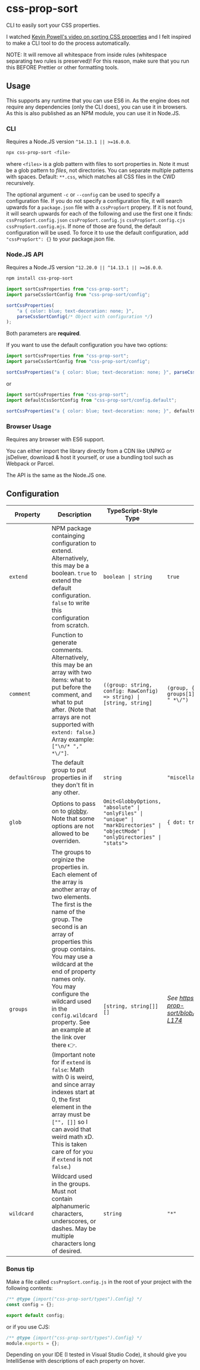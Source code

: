 # css-prop-sort

CLI to easily sort your CSS properties.

I watched [Kevin Powell's video on sorting CSS properties](https://www.youtube.com/watch?v=3Y03OSNw6zo) and I felt inspired to make a CLI tool to do the process automatically.

NOTE: It will remove all whitespace from inside rules (whitespace separating two rules is preserved)! For this reason, make sure that you run this BEFORE Prettier or other formatting tools.

## Usage

This supports any runtime that you can use ES6 in. As the engine does not require any dependencies (only the CLI does), you can use it in browsers. As this is also published as an NPM module, you can use it in Node.JS.

### CLI

Requires a Node.JS version `^14.13.1 || >=16.0.0`.

```sh
npx css-prop-sort <file>
```

where `<files>` is a glob pattern with files to sort properties in. Note it must be a glob pattern to _files_, not directories. You can separate multiple patterns with spaces. Default: `**.css`, which matches all CSS files in the CWD recursively.

The optional argument `-c` or `--config` can be used to specify a configuration file. If you do not specify a configuration file, it will search upwards for a `package.json` file with a `cssPropSort` propery. If it is not found, it will search upwards for each of the following and use the first one it finds: `cssPropSort.config.json` `cssPropSort.config.js` `cssPropSort.config.cjs` `cssPropSort.config.mjs`. If none of those are found, the default configuration will be used. To force it to use the default configuration, add `"cssPropSort": {}` to your package.json file.

### Node.JS API

Requires a Node.JS version `^12.20.0 || ^14.13.1 || >=16.0.0`.

```sh
npm install css-prop-sort
```

```js
import sortCssProperties from "css-prop-sort";
import parseCssSortConfig from "css-prop-sort/config";

sortCssProperties(
	"a { color: blue; text-decoration: none; }",
	parseCssSortConfig(/* Object with configuration */)
);
```

Both parameters are **required**.

If you want to use the default configuration you have two options:

```js
import sortCssProperties from "css-prop-sort";
import parseCssSortConfig from "css-prop-sort/config";

sortCssProperties("a { color: blue; text-decoration: none; }", parseCssSortConfig({}));
```

or

```js
import sortCssProperties from "css-prop-sort";
import defaultCssSortConfig from "css-prop-sort/config.default";

sortCssProperties("a { color: blue; text-decoration: none; }", defaultCssSortConfig);
```

### Browser Usage

Requires any browser with ES6 support.

You can either import the library directly from a CDN like UNPKG or jsDeliver, download & host it yourself, or use a bundling tool such as Webpack or Parcel.

The API is the same as the Node.JS one.

## Configuration

| Property | Description | TypeScript-Style Type | Default |
| --- | --- | --- | --- |
| `extend` | NPM package containging configuration to extend. Alternatively, this may be a boolean. `true` to extend the default configuration. `false` to write this configuration from scratch. | `boolean \| string` | `true` |
| `comment` | Function to generate comments. Alternatively, this may be an array with two items: what to put before the comment, and what to put after. (Note that arrays are not supported with `extend: false`.) Array example: `["\n/* "," *\/"]`. | `((group: string, config: RawConfig) => string) \| [string, string]` | `(group, { groups }) => (group === groups[1][0] ? "" : "\n/* " + group + " *\/")` |
| `defaultGroup` | The default group to put properties in if they don't fit in any other. | `string` | `"miscellaneous"` |
| `glob` | Options to pass on to [globby](https://npmjs.com/package/globby/). Note that some options are not allowed to be overriden. | `Omit<GlobbyOptions, "absolute" \| "onlyFiles" \| "unique" \| "markDirectories" \| "objectMode" \| "onlyDirectories" \| "stats">` | `{ dot: true, gitignore: true }` |
| `groups` | The groups to orginize the properties in. Each element of the array is another array of two elements. The first is the name of the group. The second is an array of properties this group contains. You may use a wildcard at the end of property names only. You may configure the wildcard used in the `config.wildcard` property. See an example at the link over there 👉. (Important note for if `extend` is `false`: Math with 0 is weird, and since array indexes start at 0, the first element in the array must be `["", []]` so I can avoid that weird math xD. This is taken care of for you if `extend` is not `false`.) | `[string, string[]][]` | _See https://github.com/cobaltt7/css-prop-sort/blob/main/src/config.default.js#L13-L174_ |
| `wildcard` | Wildcard used in the groups. Must not contain alphanumeric characters, underscores, or dashes. May be multiple characters long of desired. | `string` | `"*"` |

### Bonus tip

Make a file called `cssPropSort.config.js` in the root of your project with the following contents:

```js
/** @type {import("css-prop-sort/types").Config} */
const config = {};

export default config;
```

or if you use CJS:

<!-- eslint-disable import/no-commonjs -- This is a CJS example -->

```js
/** @type {import("css-prop-sort/types").Config} */
module.exports = {};
```

<!-- eslint-enable import/no-commonjs -->

Depending on your IDE (I tested in Visual Studio Code), it should give you IntelliSense with descriptions of each property on hover.
